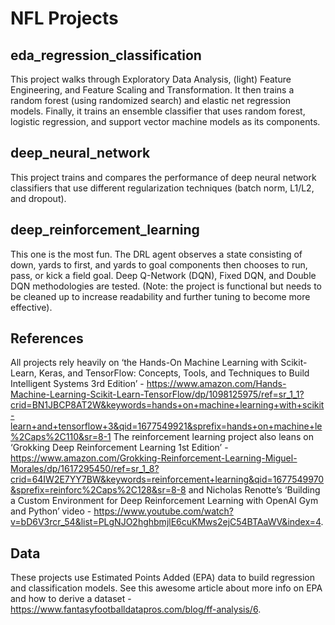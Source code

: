 # NFL Projects

## eda_regression_classification
This project walks through Exploratory Data Analysis, (light) Feature Engineering, and Feature Scaling and Transformation. It then trains a random forest (using randomized search) and elastic net regression models. Finally, it trains an ensemble classifier that uses random forest, logistic regression, and support vector machine models as its components. 

## deep_neural_network
This project trains and compares the performance of deep neural network classifiers that use different regularization techniques (batch norm, L1/L2, and dropout).

## deep_reinforcement_learning
This one is the most fun. The DRL agent observes a state consisting of down, yards to first, and yards to goal components then chooses to run, pass, or kick a field goal. Deep Q-Network (DQN), Fixed DQN, and Double DQN methodologies are tested. (Note: the project is functional but needs to be cleaned up to increase readability and further tuning to become more effective).

## References
All projects rely heavily on ‘the Hands-On Machine Learning with Scikit-Learn, Keras, and TensorFlow: Concepts, Tools, and Techniques to Build Intelligent Systems 3rd Edition’ - https://www.amazon.com/Hands-Machine-Learning-Scikit-Learn-TensorFlow/dp/1098125975/ref=sr_1_1?crid=BN1JBCP8AT2W&keywords=hands+on+machine+learning+with+scikit-learn+and+tensorflow+3&qid=1677549921&sprefix=hands+on+machine+le%2Caps%2C110&sr=8-1 
The reinforcement learning project also leans on ‘Grokking Deep Reinforcement Learning 1st Edition’ - https://www.amazon.com/Grokking-Reinforcement-Learning-Miguel-Morales/dp/1617295450/ref=sr_1_8?crid=64IW2E7YY7BW&keywords=reinforcement+learning&qid=1677549970&sprefix=reinforc%2Caps%2C128&sr=8-8 and Nicholas Renotte’s ‘Building a Custom Environment for Deep Reinforcement Learning with OpenAI Gym and Python’ video - https://www.youtube.com/watch?v=bD6V3rcr_54&list=PLgNJO2hghbmjlE6cuKMws2ejC54BTAaWV&index=4.

## Data
These projects use Estimated Points Added (EPA) data to build regression and classification models. See this awesome article about more info on EPA and how to derive a dataset - https://www.fantasyfootballdatapros.com/blog/ff-analysis/6.
